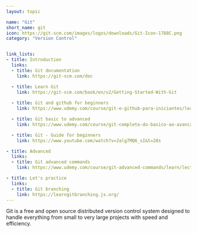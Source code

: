 ```yaml
---
layout: topic

name: "Git"
short_name: git
icon: https://git-scm.com/images/logos/downloads/Git-Icon-1788C.png
category: "Version Control"


link_lists:
- title: Introduction
  links:
  - title: Git documentation
    link: https://git-scm.com/doc

  - title: Learn Git
    link: https://git-scm.com/book/en/v2/Getting-Started-With-Git
  
  - title: Git and github for beginners
    link: https://www.udemy.com/course/git-e-github-para-iniciantes/learn/lecture/5120600?start=150#overview

  - title: Git basic to advanced
    link: https://www.udemy.com/course/git-completo-do-basico-ao-avancado/learn/lecture/6514622?start=0#overview

  - title: Git - Guide for beginners
    link: https://www.youtube.com/watch?v=2alg7MQ6_sI&t=28s

- title: Advanced
  links:
  - title: Git advanced commands
    link: https://www.udemy.com/course/git-advanced-commands/learn/lecture/8224568?start=0#overview

- title: Let's practice
  links:
  - title: Git branching
    link: https://learngitbranching.js.org/
---
```


Git is a free and open source distributed version control system designed to handle everything from small to very large projects with speed and efficiency.
